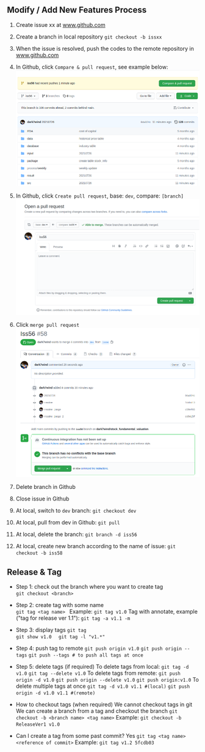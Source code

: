 ## Modify / Add New Features Process
1. Create issue xx at www.github.com

2. Create a branch in local repository
`git checkout -b issxx`

3. When the issue is resolved, push the codes to the remote repository in www.github.com

4. In Github, click `Compare & pull request`, see example below:
![alt text](./assets/img/screenshot_compare_pull_request.png)

5. In Github, click `Create pull request`, base: `dev`, compare: `[branch]`
![alt text](./assets/img/screenshot_create_pull_request.png)

6. Click `merge pull request`
![alt text](./assets/img/screenshot_merge_pull_request.png)

7. Delete branch in Github

8. Close issue in Github

9. At local, switch to `dev` branch: `git checkout dev`

10. At local, pull from dev in Github: `git pull`

11. At local, delete the branch: `git branch -d iss56`

12. At local, create new branch according to the name of issue: `git checkout -b iss58`



## Release & Tag
* Step 1: check out the branch where you want to create tag  
    `git checkout <branch>`

* Step 2: create tag with some name  
    `git tag <tag name> `
    Example: `git tag v1.0`
    Tag with annotate, example ("tag for release ver 1.1"): 
    `git tag -a v1.1 -m `
* Step 3: display tags
    `git tag`  
    `git show v1.0  `
    `git tag -l "v1.*"`
* Step 4: push tag to remote
    `git push origin v1.0`
    `git push origin --tags`
    `git push --tags # to push all tags at once`
        

* Step 5: delete tags (if required)
    To delete tags from local:
    `git tag -d v1.0`
    `git tag --delete v1.0`
    To delete tags from remote:
    `git push origin -d v1.0`
    `git push origin --delete v1.0`
    `git push origin:v1.0`
    To delete multiple tags at once
    `git tag -d v1.0 v1.1 #(local)`
    `git push origin -d v1.0 v1.1 #(remote)`

* How to checkout tags (when required)
    We cannot checkout tags in git
    We can create a branch from a tag and checkout the branch
    `git checkout -b <branch name> <tag name>`
    Example: `git checkout -b ReleaseVer1 v1.0`

* Can I create a tag from some past commit?
    Yes
    `git tag <tag name> <reference of commit>`
    Example: `git tag v1.2 5fcdb03`

